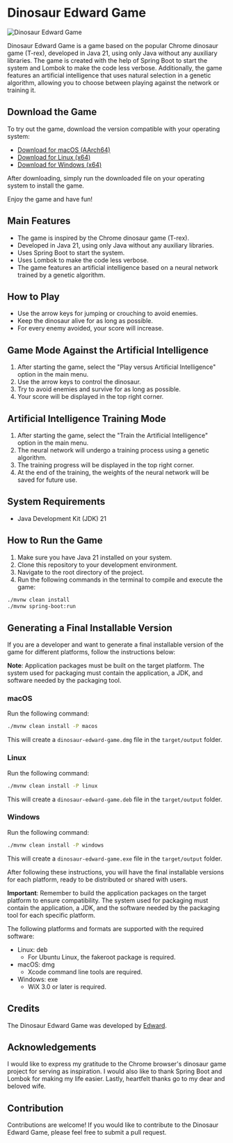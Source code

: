 # Dinosaur Edward Game

![Dinosaur Edward Game](game-screenshot.gif)

Dinosaur Edward Game is a game based on the popular Chrome dinosaur game (T-rex), developed in Java 21, using only Java without any auxiliary libraries.
The game is created with the help of Spring Boot to start the system and Lombok to make the code less verbose.
Additionally, the game features an artificial intelligence that uses natural selection in a genetic algorithm, allowing you to choose between playing against the network or training it.

## Download the Game

To try out the game, download the version compatible with your operating system:

- [Download for macOS (AArch64)](https://github.com/edwarddn/dinosaur-edward-game/releases/download/v1.2.0/dinosaur-edward-game-1.2.0.dmg)
- [Download for Linux (x64)](https://github.com/edwarddn/dinosaur-edward-game/releases/download/v1.3.0/dinosaur-edward-game-1.3.0.deb)
- [Download for Windows (x64)](https://github.com/edwarddn/dinosaur-edward-game/releases/download/v1.2.0/dinosaur-edward-game-1.2.0.exe)

After downloading, simply run the downloaded file on your operating system to install the game.

Enjoy the game and have fun!

## Main Features

- The game is inspired by the Chrome dinosaur game (T-rex).
- Developed in Java 21, using only Java without any auxiliary libraries.
- Uses Spring Boot to start the system.
- Uses Lombok to make the code less verbose.
- The game features an artificial intelligence based on a neural network trained by a genetic algorithm.

## How to Play

- Use the arrow keys for jumping or crouching to avoid enemies.
- Keep the dinosaur alive for as long as possible.
- For every enemy avoided, your score will increase.

## Game Mode Against the Artificial Intelligence

1. After starting the game, select the "Play versus Artificial Intelligence" option in the main menu.
2. Use the arrow keys to control the dinosaur.
3. Try to avoid enemies and survive for as long as possible.
4. Your score will be displayed in the top right corner.

## Artificial Intelligence Training Mode

1. After starting the game, select the "Train the Artificial Intelligence" option in the main menu.
2. The neural network will undergo a training process using a genetic algorithm.
3. The training progress will be displayed in the top right corner.
4. At the end of the training, the weights of the neural network will be saved for future use.

## System Requirements

- Java Development Kit (JDK) 21

## How to Run the Game

1. Make sure you have Java 21 installed on your system.
2. Clone this repository to your development environment.
3. Navigate to the root directory of the project.
4. Run the following commands in the terminal to compile and execute the game:

```bash
./mvnw clean install
./mvnw spring-boot:run
```

## Generating a Final Installable Version

If you are a developer and want to generate a final installable version of the game for different platforms, follow the instructions below:

**Note**: Application packages must be built on the target platform. The system used for packaging must contain the application, a JDK, and software needed by the packaging tool.

### macOS

Run the following command:

```bash
./mvnw clean install -P macos
```

This will create a `dinosaur-edward-game.dmg` file in the `target/output` folder.

### Linux

Run the following command:

```bash
./mvnw clean install -P linux
```

This will create a `dinosaur-edward-game.deb` file in the `target/output` folder.

### Windows

Run the following command:

```bash
./mvnw clean install -P windows
```

This will create a `dinosaur-edward-game.exe` file in the `target/output` folder.

After following these instructions, you will have the final installable versions for each platform, ready to be distributed or shared with users.

**Important**: Remember to build the application packages on the target platform to ensure compatibility. The system used for packaging must contain the application, a JDK, and the software needed by the packaging tool for each specific platform.

The following platforms and formats are supported with the required software:
- Linux: deb
  - For Ubuntu Linux, the fakeroot package is required.
- macOS: dmg
  - Xcode command line tools are required.
- Windows: exe
  - WiX 3.0 or later is required.

## Credits

The Dinosaur Edward Game was developed by [Edward](https://github.com/edwarddn).

## Acknowledgements

I would like to express my gratitude to the Chrome browser's dinosaur game project for serving as inspiration.
I would also like to thank Spring Boot and Lombok for making my life easier.
Lastly, heartfelt thanks go to my dear and beloved wife.

## Contribution

Contributions are welcome! If you would like to contribute to the Dinosaur Edward Game, please feel free to submit a pull request.
